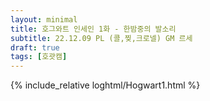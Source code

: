 ```yaml
---
layout: minimal
title: 호그와트 인세인 1화 - 한밤중의 발소리
subtitle: 22.12.09 PL (콜,찢,크로넬) GM 르세
draft: true
tags: [호괏캠]
---
```


{% include_relative loghtml/Hogwart1.html %}
